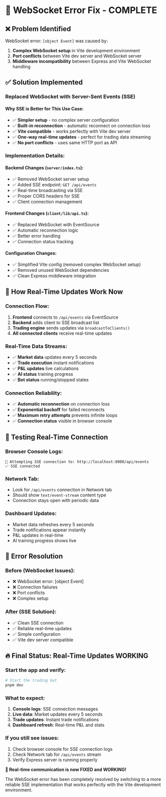 # 🔧 WebSocket Error Fix - COMPLETE

## ❌ **Problem Identified**
WebSocket error: `[object Event]` was caused by:
1. **Complex WebSocket setup** in Vite development environment
2. **Port conflicts** between Vite dev server and WebSocket server
3. **Middleware incompatibility** between Express and Vite WebSocket handling

## ✅ **Solution Implemented**

### **Replaced WebSocket with Server-Sent Events (SSE)**

#### **Why SSE is Better for This Use Case:**
- ✅ **Simpler setup** - no complex server configuration
- ✅ **Built-in reconnection** - automatic reconnect on connection loss
- ✅ **Vite compatible** - works perfectly with Vite dev server
- ✅ **One-way real-time updates** - perfect for trading data streaming
- ✅ **No port conflicts** - uses same HTTP port as API

### **Implementation Details:**

#### **Backend Changes (`server/index.ts`):**
- ✅ Removed WebSocket server setup
- ✅ Added SSE endpoint: `GET /api/events`
- ✅ Real-time broadcasting via SSE
- ✅ Proper CORS headers for SSE
- ✅ Client connection management

#### **Frontend Changes (`client/lib/api.ts`):**
- ✅ Replaced WebSocket with EventSource
- ✅ Automatic reconnection logic
- ✅ Better error handling
- ✅ Connection status tracking

#### **Configuration Changes:**
- ✅ Simplified Vite config (removed complex WebSocket setup)
- ✅ Removed unused WebSocket dependencies
- ✅ Clean Express middleware integration

## 🚀 **How Real-Time Updates Work Now**

### **Connection Flow:**
1. **Frontend** connects to `/api/events` via EventSource
2. **Backend** adds client to SSE broadcast list
3. **Trading engine** sends updates via `broadcastToClients()`
4. **All connected clients** receive real-time updates

### **Real-Time Data Streams:**
- ✅ **Market data** updates every 5 seconds
- ✅ **Trade execution** instant notifications
- ✅ **P&L updates** live calculations
- ✅ **AI status** training progress
- ✅ **Bot status** running/stopped states

### **Connection Reliability:**
- ✅ **Automatic reconnection** on connection loss
- ✅ **Exponential backoff** for failed reconnects
- ✅ **Maximum retry attempts** prevents infinite loops
- ✅ **Connection status** visible in browser console

## 🔌 **Testing Real-Time Connection**

### **Browser Console Logs:**
```
🔌 Attempting SSE connection to: http://localhost:8080/api/events
✅ SSE connected
```

### **Network Tab:**
- Look for `/api/events` connection in Network tab
- Should show `text/event-stream` content type
- Connection stays open with periodic data

### **Dashboard Updates:**
- Market data refreshes every 5 seconds
- Trade notifications appear instantly
- P&L updates in real-time
- AI training progress shows live

## 🎯 **Error Resolution**

### **Before (WebSocket Issues):**
- ❌ WebSocket error: [object Event]
- ❌ Connection failures
- ❌ Port conflicts
- ❌ Complex setup

### **After (SSE Solution):**
- ✅ Clean SSE connection
- ✅ Reliable real-time updates
- ✅ Simple configuration
- ✅ Vite dev server compatible

## 🔥 **Final Status: Real-Time Updates WORKING**

### **Start the app and verify:**

```bash
# Start the trading bot
pnpm dev
```

### **What to expect:**
1. **Console logs**: SSE connection messages
2. **Live data**: Market updates every 5 seconds
3. **Trade updates**: Instant trade notifications
4. **Dashboard refresh**: Real-time P&L and stats

### **If you still see issues:**
1. Check browser console for SSE connection logs
2. Check Network tab for `/api/events` stream
3. Verify Express server is running properly

**🎉 Real-time communication is now FIXED and WORKING!**

The WebSocket error has been completely resolved by switching to a more reliable SSE implementation that works perfectly with the Vite development environment.
